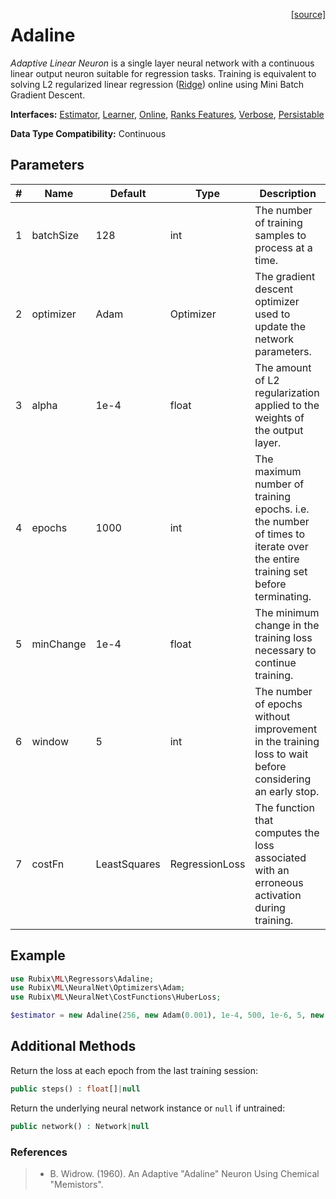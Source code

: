 <span style="float:right;"><a href="https://github.com/RubixML/ML/blob/master/src/Regressors/Adaline.php">[source]</a></span>

# Adaline
*Adaptive Linear Neuron* is a single layer neural network with a continuous linear output neuron suitable for regression tasks. Training is equivalent to solving L2 regularized linear regression ([Ridge](ridge.md)) online using Mini Batch Gradient Descent.

**Interfaces:** [Estimator](../estimator.md), [Learner](../learner.md), [Online](../online.md), [Ranks Features](../ranks-features.md), [Verbose](../verbose.md), [Persistable](../persistable.md)

**Data Type Compatibility:** Continuous

## Parameters
| # | Name | Default | Type | Description |
|---|---|---|---|---|
| 1 | batchSize | 128 | int | The number of training samples to process at a time. |
| 2 | optimizer | Adam | Optimizer | The gradient descent optimizer used to update the network parameters. |
| 3 | alpha | 1e-4 | float | The amount of L2 regularization applied to the weights of the output layer. |
| 4 | epochs | 1000 | int | The maximum number of training epochs. i.e. the number of times to iterate over the entire training set before terminating. |
| 5 | minChange | 1e-4 | float | The minimum change in the training loss necessary to continue training. |
| 6 | window | 5 | int | The number of epochs without improvement in the training loss to wait before considering an early stop. |
| 7 | costFn | LeastSquares | RegressionLoss | The function that computes the loss associated with an erroneous activation during training. |

## Example
```php
use Rubix\ML\Regressors\Adaline;
use Rubix\ML\NeuralNet\Optimizers\Adam;
use Rubix\ML\NeuralNet\CostFunctions\HuberLoss;

$estimator = new Adaline(256, new Adam(0.001), 1e-4, 500, 1e-6, 5, new HuberLoss(2.5));
```

## Additional Methods
Return the loss at each epoch from the last training session:
```php
public steps() : float[]|null
```

Return the underlying neural network instance or `null` if untrained:
```php
public network() : Network|null
```

### References
>- B. Widrow. (1960). An Adaptive "Adaline" Neuron Using Chemical "Memistors".
